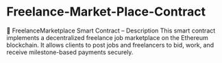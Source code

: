 # Freelance-Market-Place-Contract
💼 FreelanceMarketplace Smart Contract – Description This smart contract implements a decentralized freelance job marketplace on the Ethereum blockchain. It allows clients to post jobs and freelancers to bid, work, and receive milestone-based payments securely.

